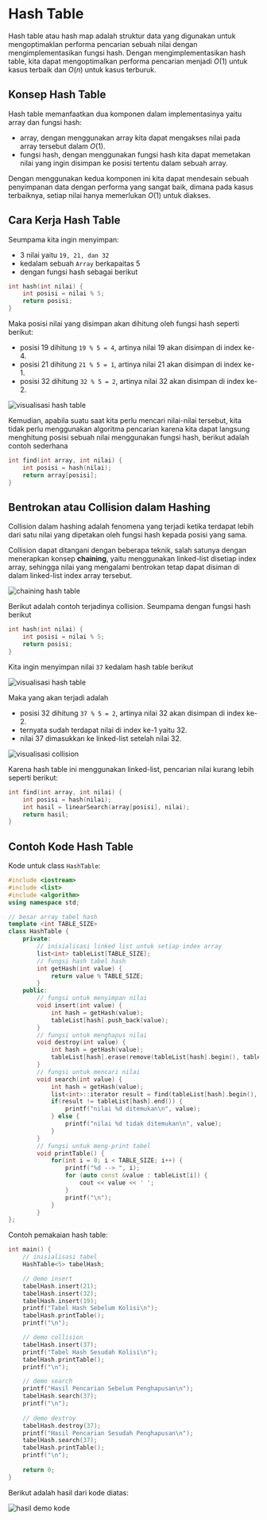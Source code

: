# Hash Table
Hash table atau hash map adalah struktur data yang digunakan untuk mengoptimaklan performa pencarian sebuah nilai dengan mengimplementasikan fungsi hash. Dengan mengimplementasikan hash table, kita dapat mengoptimalkan performa pencarian menjadi $O(1)$ untuk kasus terbaik dan $O(n)$ untuk kasus terburuk. 

## Konsep Hash Table
Hash table memanfaatkan dua komponen dalam implementasinya yaitu array dan fungsi hash:

- array, dengan menggunakan array kita dapat mengakses nilai pada array tersebut dalam $O(1)$.
- fungsi hash, dengan menggunakan fungsi hash kita dapat memetakan nilai yang ingin disimpan ke posisi tertentu dalam sebuah array.

Dengan menggunakan kedua komponen ini kita dapat mendesain sebuah penyimpanan data dengan performa yang sangat baik, dimana pada kasus terbaiknya, setiap nilai hanya memerlukan $O(1)$ untuk diakses.

## Cara Kerja Hash Table
Seumpama kita ingin menyimpan:

- 3 nilai yaitu `19, 21, dan 32` 
- kedalam sebuah `Array` berkapaitas 5 
- dengan fungsi hash sebagai berikut
```cpp
int hash(int nilai) {
    int posisi = nilai % 5;
    return posisi;
}
```
Maka posisi nilai yang disimpan akan dihitung oleh fungsi hash seperti berikut:

- posisi 19 dihitung `19 % 5 = 4`, artinya nilai 19 akan disimpan di index ke-4.
- posisi 21 dihitung `21 % 5 = 1`, artinya nilai 21 akan disimpan di index ke-1.
- posisi 32 dihitung `32 % 5 = 2`, artinya nilai 32 akan disimpan di index ke-2.

![visualisasi hash table](./asset/hash_table_visualisasi.png)

Kemudian, apabila suatu saat kita perlu mencari nilai-nilai tersebut, kita tidak perlu menggunakan algoritma pencarian karena kita dapat langsung menghitung posisi sebuah nilai menggunakan fungsi hash, berikut adalah contoh sederhana

```cpp
int find(int array, int nilai) {
    int posisi = hash(nilai);
    return array[posisi];
}
```
## Bentrokan atau Collision dalam Hashing
Collision dalam hashing adalah fenomena yang terjadi ketika terdapat lebih dari satu nilai yang dipetakan oleh fungsi hash kepada posisi yang sama. 

Collision dapat ditangani dengan beberapa teknik, salah satunya dengan menerapkan konsep **chaining**, yaitu menggunakan linked-list disetiap index array, sehingga nilai yang mengalami bentrokan tetap dapat disiman di dalam linked-list index array tersebut. 

![chaining hash table](./asset/hash_table_chaining.png)

Berikut adalah contoh terjadinya collision. Seumpama dengan fungsi hash berikut
```cpp
int hash(int nilai) {
    int posisi = nilai % 5;
    return posisi;
}
```
Kita ingin menyimpan nilai `37` kedalam hash table berikut

![visualisasi hash table](./asset/hash_table_visualisasi.png)

Maka yang akan terjadi adalah

- posisi 32 dihitung `37 % 5 = 2`, artinya nilai 32 akan disimpan di index ke-2.
- ternyata sudah terdapat nilai di index ke-1 yaitu 32.
- nilai 37 dimasukkan ke linked-list setelah nilai 32.

![visualisasi collision](./asset/hash_table_collision.png)

Karena hash table ini menggunakan linked-list, pencarian nilai kurang lebih seperti berikut:

```cpp
int find(int array, int nilai) {
    int posisi = hash(nilai);
    int hasil = linearSearch(array[posisi], nilai);
    return hasil;
}
```

## Contoh Kode Hash Table
Kode untuk class `HashTable`:
```cpp
#include <iostream>
#include <list>
#include <algorithm>
using namespace std;

// besar array tabel hash
template <int TABLE_SIZE>
class HashTable {
    private:
        // inisialisasi linked list untuk setiap index array
        list<int> tableList[TABLE_SIZE];
        // fungsi hash tabel hash
        int getHash(int value) {
            return value % TABLE_SIZE;
        }
    public:
        // fungsi untuk menyimpan nilai
        void insert(int value) {
            int hash = getHash(value);
            tableList[hash].push_back(value);
        }
        // fungsi untuk menghapus nilai
        void destroy(int value) {
            int hash = getHash(value);
            tableList[hash].erase(remove(tableList[hash].begin(), tableList[hash].end(), value), tableList[hash].end());
        }
        // fungsi untuk mencari nilai
        void search(int value) {
            int hash = getHash(value);
            list<int>::iterator result = find(tableList[hash].begin(), tableList[hash].end(), value);
            if(result != tableList[hash].end()) {
                printf("nilai %d ditemukan\n", value);
            } else {
                printf("nilai %d tidak ditemukan\n", value);
            }
        }
        // fungsi untuk meng-print tabel
        void printTable() {
            for(int i = 0; i < TABLE_SIZE; i++) {
                printf("%d --> ", i);
                for (auto const &value : tableList[i]) {
                    cout << value << ' ';
                }
                printf("\n");
            }
        }
};
```

Contoh pemakaian hash table:
``` cpp
int main() {
    // inisialisasi tabel
    HashTable<5> tabelHash;

    // demo insert
    tabelHash.insert(21);
    tabelHash.insert(32);
    tabelHash.insert(19);
    printf("Tabel Hash Sebelum Kolisi\n");
    tabelHash.printTable();
    printf("\n");

    // demo collision
    tabelHash.insert(37);
    printf("Tabel Hash Sesudah Kolisi\n");
    tabelHash.printTable();
    printf("\n");

    // demo search
    printf("Hasil Pencarian Sebelum Penghapusan\n");
    tabelHash.search(37);
    printf("\n");
    
    // demo destroy
    tabelHash.destroy(37);
    printf("Hasil Pencarian Sesudah Penghapusan\n");
    tabelHash.search(37);
    tabelHash.printTable();
    printf("\n");
    
    return 0;
}
```

Berikut adalah hasil dari kode diatas:

![hasil demo kode](./asset/tabel_hash_kode_demo.png)